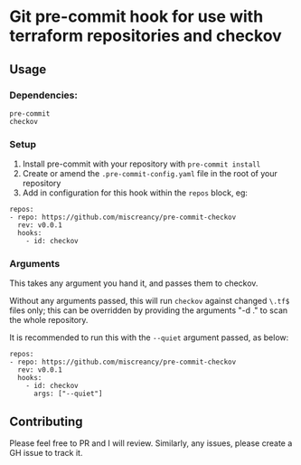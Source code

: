 # Git pre-commit hook for use with terraform repositories and checkov

## Usage

### Dependencies:
```
pre-commit
checkov
```

### Setup

1. Install pre-commit with your repository with `pre-commit install`
2. Create or amend the `.pre-commit-config.yaml` file in the root of your repository
3. Add in configuration for this hook within the `repos` block, eg:

```
repos:
- repo: https://github.com/miscreancy/pre-commit-checkov
  rev: v0.0.1
  hooks:
    - id: checkov
```

### Arguments

This takes any argument you hand it, and passes them to checkov.

Without any arguments passed, this will run `checkov` against changed `\.tf$` files only; this can be overridden by providing the arguments "-d ." to scan the whole repository.

It is recommended to run this with the `--quiet` argument passed, as below:
```
repos:
- repo: https://github.com/miscreancy/pre-commit-checkov
  rev: v0.0.1
  hooks:
    - id: checkov
      args: ["--quiet"]
```

## Contributing

Please feel free to PR and I will review. Similarly, any issues, please create a GH issue to track it.
